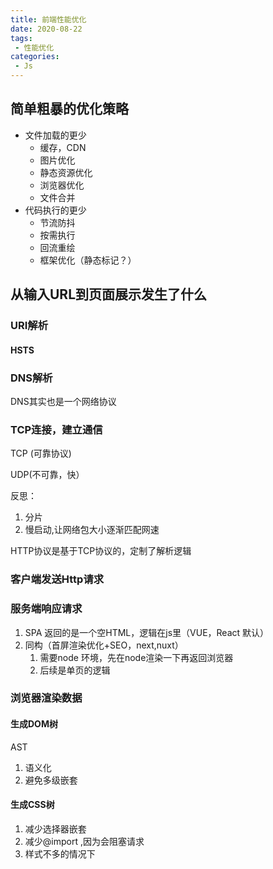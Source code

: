```yaml
---
title: 前端性能优化
date: 2020-08-22
tags:
 - 性能优化
categories: 
 - Js
---
```


## 简单粗暴的优化策略

- 文件加载的更少
  - 缓存，CDN
  - 图片优化
  - 静态资源优化
  - 浏览器优化
  - 文件合并
- 代码执行的更少
  - 节流防抖
  - 按需执行
  - 回流重绘
  - 框架优化（静态标记？）

## 从输入URL到页面展示发生了什么

### URI解析

#### HSTS

### DNS解析

DNS其实也是一个网络协议

### TCP连接，建立通信

TCP (可靠协议)

UDP(不可靠，快）

反思：

1. 分片
2. 慢启动,让网络包大小逐渐匹配网速

HTTP协议是基于TCP协议的，定制了解析逻辑

### 客户端发送Http请求

### 服务端响应请求

1. SPA 返回的是一个空HTML，逻辑在js里（VUE，React 默认）
2. 同构（首屏渲染优化+SEO，next,nuxt）
   1. 需要node 环境，先在node渲染一下再返回浏览器
   2. 后续是单页的逻辑

### 浏览器渲染数据

#### 生成DOM树

AST

1. 语义化
2. 避免多级嵌套

#### 生成CSS树

1. 减少选择器嵌套
2. 减少@import ,因为会阻塞请求
3. 样式不多的情况下<style>优于link,因为可以减少请求次数。但是如果样式很多，用<style>就会使html文件过大
4. <link> 置于 <script> 之前，css优先

#### 生成Render树

计算在窗口中具体的位置和大小，布局计算->**布局**（Layout）||**回流**（Reflow）

![](https://gitee.com/xuyiling/gopic/raw/master/img/20200823095145.png)

#### 绘制/栅格化

通过render tree 和回流获得的几何信息，获得绝对像素



主线程，自上而下解析

\<link> 是发送异步HTTP请求，每个请求都是单独的线程处理，可以同时发送6-7个请求

@import 是发送同步请求

## 浏览器缓存

